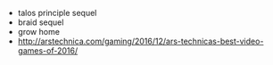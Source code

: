 - talos principle sequel
- braid sequel
- grow home
- http://arstechnica.com/gaming/2016/12/ars-technicas-best-video-games-of-2016/

